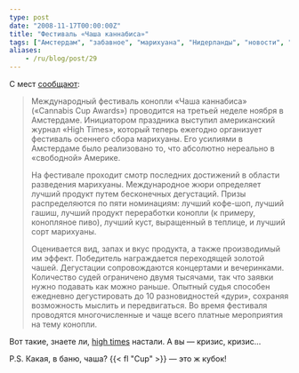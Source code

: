 ```yaml
---
type: post
date: "2008-11-17T00:00:00Z"
title: "Фестиваль «Чаша каннабиса»"
tags: ["Амстердам", "забавное", "марихуана", "Нидерланды", "новости", "СМИ"]
aliases:
    - /ru/blog/post/29
---
```


С мест [сообщают](http://rus.nl/rus/news/default.asp?Profile=news&NewsID=15468&LandID=1&CatID=2):

> Международный фестиваль конопли «Чаша каннабиса» («Cannabis Cup Awards») проводится на третьей неделе ноября в Амстердаме. Инициатором праздника выступил американский журнал «High Times», который теперь ежегодно организует фестиваль осеннего сбора марихуаны. Его усилиями в Амстердаме было реализовано то, что абсолютно нереально в «свободной» Америке.
>
> На фестивале проходит смотр последних достижений в области разведения марихуаны. Международное жюри определяет лучший продукт путем бесконечных дегустаций. Призы распределяются по пяти номинациям: лучший кофе-шоп, лучший гашиш, лучший продукт переработки конопли (к примеру, конопляное пиво), лучший куст, выращенный в теплице, и лучший сорт марихуаны.
>
> Оценивается вид, запах и вкус продукта, а также производимый им эффект. Победитель награждается переходящей золотой чашей. Дегустации сопровождаются концертами и вечеринками. Количество судей ограничено двумя тысячами, так что заявки нужно подавать как можно раньше. Опытный судья способен ежедневно дегустировать до 10 разновидностей «дури», сохраняя возможность мыслить и передвигаться. Во время фестиваля проводятся многочисленные и чаще всего платные мероприятия на тему конопли.

<!--more-->

Вот такие, знаете ли, [high times](http://www.cannabiscupwinners.com/) настали. А вы — кризис, кризис…

P.S. Какая, в баню, чаша? {{< fl "Cup" >}} — это ж кубок!

